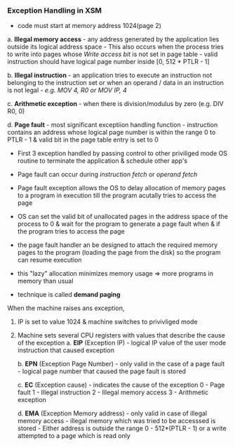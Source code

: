 ### Exception Handling in XSM

- code must start at memory address 1024(page 2)

a. **Illegal memory access** 
    - any address generated by the application lies outside its logical address space
    - This also occurs when the process tries to write into pages whose *Write access bit* is not set in page table
    - valid instruction should have logical page number inside [0, 512 * PTLR - 1]
    
b. **Illegal instruction**
    - an application tries to execute an instruction not belonging to the instruction set or when an operand / data in an instruction is not legal
    - *e.g. MOV 4, R0 or MOV IP, 4*

c. **Arithmetic exception**
    - when there is division/modulus by zero (e.g. DIV R0, 0)

d. **Page fault**
    - most significant exceptiion handling function
    - instruction contains an address whose logical page number is within the range 0 to PTLR - 1 & valid bit in the page table entry is set to 0

- First 3 exception handled by passing control to other priviliged mode OS routine to terminate the application & schedule other app's

- Page fault can occur during *instruction fetch* or *operand fetch*

- Page fault exception allows the OS to delay allocation of memory pages to a program in execution till the program acutally tries to access the page

- OS can set the valid bit of unallocated pages in the address space of the process to 0 & wait for the program to generate a page fault when & if the program tries to access the page

- the page fault handler an be designed to attach the required memory pages to the program (loading the page from the disk) so the program can resume execution

- this "lazy" allocation minimizes memory usage => more programs  in memory than usual
- technique is called **demand paging**

When the machine raises ans exception, 

1. IP is set to value 1024 & machine switches to privivliged mode

2. Machine sets several CPU registers with values that describe the cause of the exception
    a. **EIP** (Exception IP)
        - logical IP value of the user mode instruction that caused exception
    
    b. **EPN** (Exception Page Number)
        - only valid in the case of a page fault
        - logical page number that caused the page fault is stored

    c. **EC** (Exception cause)
        - indicates the cause of the exception
            0 - Page fault
            1 - Illegal instruction
            2 - Illegal memory access
            3 - Arithmetic exception
    
    d. **EMA** (Exception Memory address)
        - only valid in case of illegal memory access
        - illegal memory which was tried to be accesssed is stored
        - Either address is outside the range 0 - 512*(PTLR - 1) or a write attempted to a page which is read only